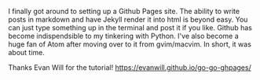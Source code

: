 I finally got around to setting up a Github Pages site. The ability to write posts in markdown and have Jekyll render it into html is beyond easy. You can just type something up in the terminal and post it if you like. Github has become indispendsible to my tinkering with Python. I've also become a huge fan of Atom after moving over to it from gvim/macvim. In short, it was about time. 

Thanks Evan Will for the tutorial! 
https://evanwill.github.io/go-go-ghpages/
